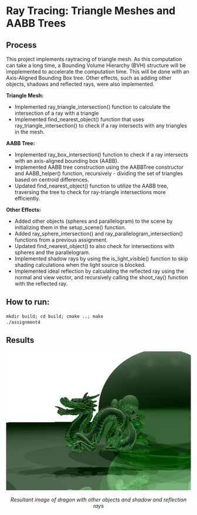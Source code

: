 Ray Tracing: Triangle Meshes and AABB Trees
===========================================
## Process
This project implements raytracing of triangle mesh. As this computation can take a long time, a Bounding Volume Hierarchy (BVH) structure will be impplemented to accelerate the computation time. This will be done with an Axis-Aligned Bounding Box tree. Other effects, such as adding other objects, shadows and reflected rays, were also implemented.

**Triangle Mesh:**
- Implemented ray_triangle_intersection() function to calculate the intersection of a ray with a triangle
- Implemented find_nearest_object() function that uses ray_triangle_intersection()  to check if a ray intersects with any triangles in the mesh.

**AABB Tree:**
- Implemented ray_box_intersection() function to check if a ray intersects with an axis-aligned bounding box (AABB).
- Implemented AABB tree construction using the AABBTree constructor and AABB_helper() function, recursively - dividing the set of triangles based on centroid differences.
- Updated find_nearest_object() function to utilize the AABB tree, traversing the tree to check for ray-triangle intersections more efficiently.

**Other Effects:**
- Added other objects (spheres and parallelogram) to the scene by initializing them in the setup_scene() function.
- Added ray_sphere_intersection() and ray_parallelogram_intersection() functions from a previous assignment.
- Updated find_nearest_object() to also check for intersections with spheres and the parallelogram.
- Implemented shadow rays by using the is_light_visible() function to skip shading calculations when the light source is blocked.
- Implemented ideal reflection by calculating the reflected ray using the normal and view vector, and recursively calling the shoot_ray() function with the reflected ray.

## How to run:

```
mkdir build; cd build; cmake ..; make
./assignment4
```

## Results
<div align="center">
    <img src="images/result_dragon.png" alt=images/result-dragon.png>
  <p><i> Resultant image of dragon with other objects and shadow and reflection rays </i></p>
</div>
